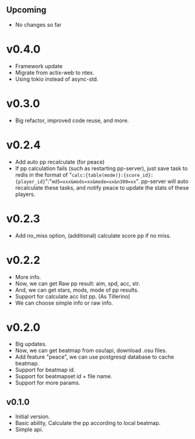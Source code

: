## Upcoming

- No changes so far

# v0.4.0

- Framework update
- Migrate from actix-web to ntex.
- Using tokio instead of async-std.

# v0.3.0

- Big refactor, improved code reuse, and more.

# v0.2.4

- Add auto pp recalculate (for peace)
- If pp calculation fails (such as restarting pp-server), just save task to redis in the format of "`calc:{table(mode)}:{score_id}:{player_id}`":"`md5=xxx&mods=xx&mode=xx&n300=xx`". pp-server will auto recalculate these tasks, and notify peace to update the stats of these players.

# v0.2.3

- Add no_miss option, (additional) calculate score pp if no miss.

# v0.2.2

- More info.
- Now, we can get Raw pp result: aim, spd, acc, str.
- And, we can get stars, mods, mode of pp results.
- Support for calculate acc list pp. (As Tillerino)
- We can choose simple info or raw info.

# v0.2.0

- Big updates.
- Now, we can get beatmap from osu!api, download .osu files.
- Add feature "peace", we can use postgresql database to cache beatmap.
- Support for beatmap id.
- Support for beatmapset id + file name.
- Support for more params.

## v0.1.0

- Initial version.
- Basic ability, Calculate the pp according to local beatmap.
- Simple api.
